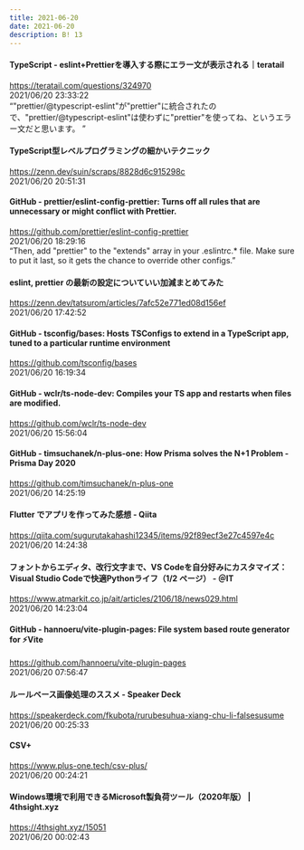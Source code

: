 ```yaml
---
title: 2021-06-20
date: 2021-06-20
description: B! 13
---
```


#### TypeScript - eslint+Prettierを導入する際にエラー文が表示される｜teratail
https://teratail.com/questions/324970<br>
2021/06/20 23:33:22<br>
“"prettier/@typescript-eslint"が"prettier"に統合されたので、"prettier/@typescript-eslint"は使わずに"prettier"を使ってね、というエラー文だと思います。 ”


#### TypeScript型レベルプログラミングの細かいテクニック
https://zenn.dev/suin/scraps/8828d6c915298c<br>
2021/06/20 20:51:31<br>


#### GitHub - prettier/eslint-config-prettier: Turns off all rules that are unnecessary or might conflict with Prettier.
https://github.com/prettier/eslint-config-prettier<br>
2021/06/20 18:29:16<br>
“Then, add "prettier" to the "extends" array in your .eslintrc.* file. Make sure to put it last, so it gets the chance to override other configs.”


#### eslint, prettier の最新の設定についていい加減まとめてみた
https://zenn.dev/tatsurom/articles/7afc52e771ed08d156ef<br>
2021/06/20 17:42:52<br>


#### GitHub - tsconfig/bases: Hosts TSConfigs to extend in a TypeScript app, tuned to a particular runtime environment
https://github.com/tsconfig/bases<br>
2021/06/20 16:19:34<br>


#### GitHub - wclr/ts-node-dev: Compiles your TS app and restarts when files are modified.
https://github.com/wclr/ts-node-dev<br>
2021/06/20 15:56:04<br>


#### GitHub - timsuchanek/n-plus-one: How Prisma solves the N+1 Problem - Prisma Day 2020
https://github.com/timsuchanek/n-plus-one<br>
2021/06/20 14:25:19<br>


#### Flutter でアプリを作ってみた感想 - Qiita
https://qiita.com/sugurutakahashi12345/items/92f89ecf3e27c4597e4c<br>
2021/06/20 14:24:38<br>


#### フォントからエディタ、改行文字まで、VS Codeを自分好みにカスタマイズ：Visual Studio Codeで快適Pythonライフ（1/2 ページ） - ＠IT
https://www.atmarkit.co.jp/ait/articles/2106/18/news029.html<br>
2021/06/20 14:23:04<br>


#### GitHub - hannoeru/vite-plugin-pages: File system based route generator for ⚡️Vite
https://github.com/hannoeru/vite-plugin-pages<br>
2021/06/20 07:56:47<br>


#### ルールベース画像処理のススメ - Speaker Deck
https://speakerdeck.com/fkubota/rurubesuhua-xiang-chu-li-falsesusume<br>
2021/06/20 00:25:33<br>


#### CSV+
https://www.plus-one.tech/csv-plus/<br>
2021/06/20 00:24:21<br>


#### Windows環境で利用できるMicrosoft製負荷ツール（2020年版） | 4thsight.xyz
https://4thsight.xyz/15051<br>
2021/06/20 00:02:43<br>


